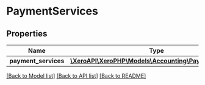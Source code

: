 # PaymentServices

## Properties
Name | Type | Description | Notes
------------ | ------------- | ------------- | -------------
**payment_services** | [**\XeroAPI\XeroPHP\Models\Accounting\PaymentService[]**](PaymentService.md) |  | [optional] 

[[Back to Model list]](../README.md#documentation-for-models) [[Back to API list]](../README.md#documentation-for-api-endpoints) [[Back to README]](../README.md)


